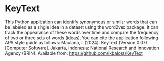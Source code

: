 # KeyText
This Python application can identify synonymous or similar words that can be labeled as a single idea in a dataset using the word2vec package. It can track the appearance of these words over time and compare the frequency of two or three sets of words (ideas).
You can cite the application following APA style guide as follows: Maulana, I. (2024). KeyText (Version 0.07) [Computer Software]. Jakarta, Indonesia: National Research and Innovation Agency (BRIN). Available from: https://github.com/ikbaloss/KeyText
